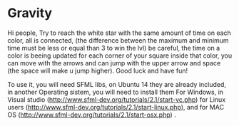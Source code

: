 Gravity
=======

Hi people, 
Try to reach the white star with the same amount of time on each color, all is connected, (the difference between the maximum and minimum time must be less or equal than 3 to win the lvl) be careful, the time on a color is beeing updated for each corner of your square inside that color, you can move with the arrows and can jump with the upper arrow and space (the space will make u jump higher).
Good luck and have fun!

To use it, you will need SFML libs, on Ubuntu 14 they are already included, in another Operating sistem, you will need to install them
For Windows, in Visual studio (http://www.sfml-dev.org/tutorials/2.1/start-vc.php) 
for Linux users (http://www.sfml-dev.org/tutorials/2.1/start-linux.php), and for MAC OS (http://www.sfml-dev.org/tutorials/2.1/start-osx.php) .
